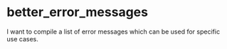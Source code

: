 better_error_messages
=====================

I want to compile a list of error messages which can be used for specific use cases.